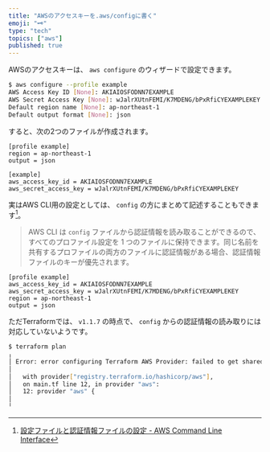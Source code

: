 ```yaml
---
title: "AWSのアクセスキーを.aws/configに書く"
emoji: "🗝"
type: "tech"
topics: ["aws"]
published: true
---
```


AWSのアクセスキーは、 `aws configure` のウィザードで設定できます。

```bash
$ aws configure --profile example
AWS Access Key ID [None]: AKIAIOSFODNN7EXAMPLE
AWS Secret Access Key [None]: wJalrXUtnFEMI/K7MDENG/bPxRfiCYEXAMPLEKEY
Default region name [None]: ap-northeast-1
Default output format [None]: json
```

すると、次の2つのファイルが作成されます。

```toml:$HOME/.aws/config
[profile example]
region = ap-northeast-1
output = json
```

```toml:$HOME/.aws/credentials
[example]
aws_access_key_id = AKIAIOSFODNN7EXAMPLE
aws_secret_access_key = wJalrXUtnFEMI/K7MDENG/bPxRfiCYEXAMPLEKEY
```

実はAWS CLI用の設定としては、 `config` の方にまとめて記述することもできます[^1]。

> AWS CLI は `config` ファイルから認証情報を読み取ることができるので、すべてのプロファイル設定を 1 つのファイルに保持できます。同じ名前を共有するプロファイルの両方のファイルに認証情報がある場合、認証情報ファイルのキーが優先されます。

```toml:$HOME/.aws/config
[profile example]
aws_access_key_id = AKIAIOSFODNN7EXAMPLE
aws_secret_access_key = wJalrXUtnFEMI/K7MDENG/bPxRfiCYEXAMPLEKEY
region = ap-northeast-1
output = json
```

ただTerraformでは、 `v1.1.7` の時点で、 `config` からの認証情報の読み取りには対応していないようです。

```bash
$ terraform plan
╷
│ Error: error configuring Terraform AWS Provider: failed to get shared config profile, example
│
│   with provider["registry.terraform.io/hashicorp/aws"],
│   on main.tf line 12, in provider "aws":
│   12: provider "aws" {
│
╵
```

[^1]: [設定ファイルと認証情報ファイルの設定 - AWS Command Line Interface](https://docs.aws.amazon.com/ja_jp/cli/latest/userguide/cli-configure-files.html)
